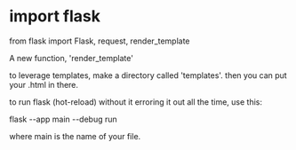 # import flask
from flask import Flask, request, render_template

A new function, 'render_template'

to leverage templates, make a directory called 'templates'. then you can put your .html in there.

to run flask (hot-reload) without it erroring it out all the time, use this:

flask --app main --debug run

where main is the name of your file.